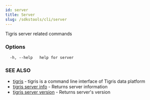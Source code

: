 ```yaml
---
id: server
title: Server
slug: /sdkstools/cli/server
---
```


Tigris server related commands

### Options

```
  -h, --help   help for server
```

### SEE ALSO

- [tigris](tigris.md) - tigris is a command line interface of Tigris data platform
- [tigris server info](tigris_server_info.md) - Returns server information
- [tigris server version](tigris_server_version.md) - Returns server's version
